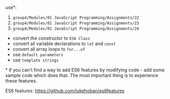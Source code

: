 <p>
use*:
<ol>
<li>
<code>group4/Modules/01 JavaScript Programming/Assignments/22</code>
</li>
<li>
<code>group4/Modules/01 JavaScript Programming/Assignments/23</code>
</li>
<li>
<code>group4/Modules/01 JavaScript Programming/Assignments/24</code>
</li>
</ol>
</p>
<ul>
<li>convert the constructor to <code>ES6 Class</code></li>
<li>convert all variable declarations to <code>let</code> and <code>const</code></li>
<li>convert all array loops to <code>for...of</code></li>
<li>use <code>default parameters</code></li>
<li>use <code>template strings</code></li>
</ul>
<p>
* if you can't find a way to add ES6 features by modifying code - add some sample code which does that. The most important thing is to experience these features.
</p>
<p>
ES6 features: <a href="https://github.com/lukehoban/es6features" target="_blank">https://github.com/lukehoban/es6features</a>
</p>